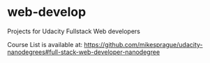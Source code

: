 # web-develop

Projects for Udacity Fullstack Web developers

Course List is available at:
https://github.com/mikesprague/udacity-nanodegrees#full-stack-web-developer-nanodegree
